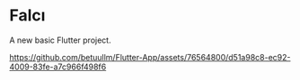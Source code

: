 # Falcı

A new basic Flutter project.

https://github.com/betuullm/Flutter-App/assets/76564800/d51a98c8-ec92-4009-83fe-a7c966f498f6
